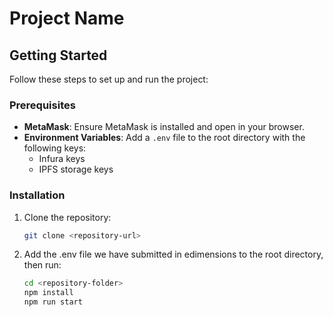 # Project Name

## Getting Started

Follow these steps to set up and run the project:

### Prerequisites
- **MetaMask**: Ensure MetaMask is installed and open in your browser.
- **Environment Variables**: Add a `.env` file to the root directory with the following keys:
  - Infura keys
  - IPFS storage keys

### Installation
1. Clone the repository:
   ```bash
   git clone <repository-url>
2. Add the .env file we have submitted in edimensions to the root directory, then run:
   ```bash
   cd <repository-folder>
   npm install
   npm run start

